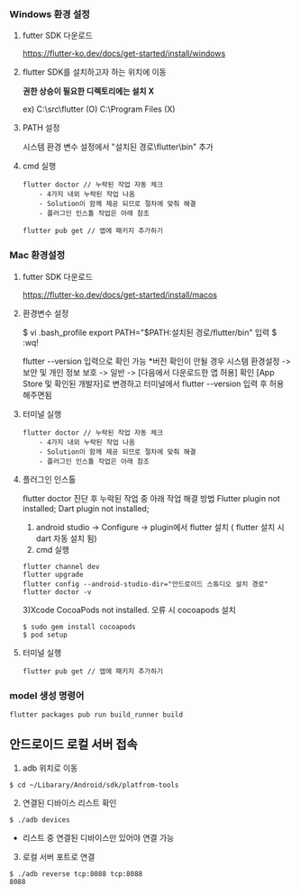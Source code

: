 ### Windows 환경 설정

1. futter SDK 다운로드

    https://flutter-ko.dev/docs/get-started/install/windows

2. flutter SDK를 설치하고자 하는 위치에 이동

    **권한 상승이 필요한 디렉토리에는 설치 X**

    ex) C:\src\flutter (O)
        C:\Program Files (X)

3. PATH 설정

    시스템 환경 변수 설정에서 "설치된 경로\flutter\bin" 추가

4. cmd 실행
    ```
    flutter doctor // 누락된 작업 자동 체크
        - 4가지 내외 누락된 작업 나옴
        - Solution이 함께 제공 되므로 절차에 맞춰 해결
        - 플러그인 인스톨 작업은 아래 참조

    flutter pub get // 앱에 패키지 추가하기
    ```

### Mac 환경설정

1. futter SDK 다운로드

    https://flutter-ko.dev/docs/get-started/install/macos

2. 환경변수 설정

    $ vi .bash_profile
    export PATH="$PATH:설치된 경로/flutter/bin" 입력
    $ :wq!

    flutter --version 입력으로 확인 가능
    *버전 확인이 안될 경우 시스템 환경설정 -> 보안 및 개인 정보 보호 -> 일반 -> [다음에서 다운로드한 앱 허용] 확인
     [App Store 및 확인된 개발자]로 변경하고 터미널에서 flutter --version 입력 후 허용 해주면됨

3. 터미널 실행
    ```
    flutter doctor // 누락된 작업 자동 체크
        - 4가지 내외 누락된 작업 나옴
        - Solution이 함께 제공 되므로 절차에 맞춰 해결
        - 플러그인 인스톨 작업은 아래 참조
    ```

4. 플러그인 인스톨

    flutter doctor 진단 후 누락된 작업 중 아래 작업 해결 방법
        Flutter plugin not installed;
        Dart plugin not installed;

    1)  android studio -> Configure -> plugin에서 flutter 설치 ( flutter 설치 시 dart 자동 설치 됨)
    2) cmd 실행

    ```
    flutter channel dev
    flutter upgrade
    flutter config --android-studio-dir="안드로이드 스튜디오 설치 경로"
    flutter doctor -v
    ```
    3)Xcode CocoaPods not installed. 오류 시 cocoapods 설치

    ```
    $ sudo gem install cocoapods
    $ pod setup
    ```

5. 터미널 실행
    ```
    flutter pub get // 앱에 패키지 추가하기
    ```


### model 생성 명령어

```
flutter packages pub run build_runner build
```

## 안드로이드 로컬 서버 접속

1. adb 위치로 이동
```
$ cd ~/Libarary/Android/sdk/platfrom-tools
```

2. 연결된 디바이스 리스트 확인
```
$ ./adb devices
```
- 리스트 중 연결된 디바이스만 있어야 연결 가능

3. 로컬 서버 포트로 연결
```
$ ./adb reverse tcp:8088 tcp:8088
8088
```


